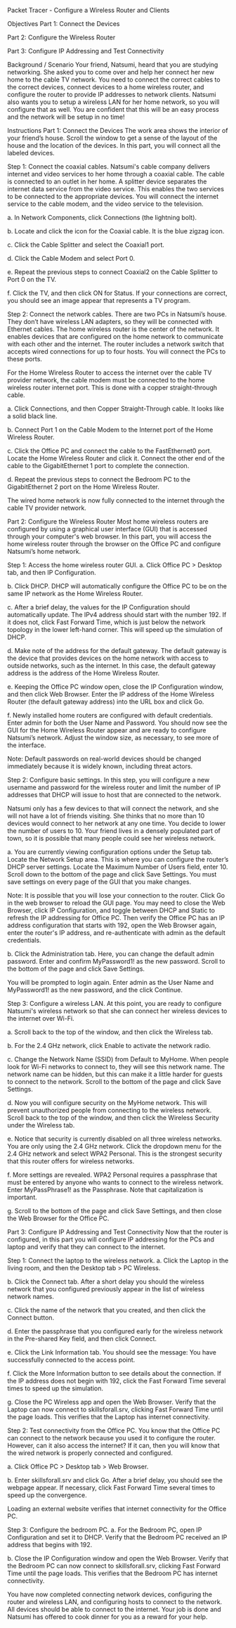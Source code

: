 Packet Tracer - Configure a Wireless Router and Clients

Objectives
Part 1: Connect the Devices

Part 2: Configure the Wireless Router

Part 3: Configure IP Addressing and Test Connectivity

Background / Scenario
Your friend, Natsumi, heard that you are studying networking. She asked you to come over and help her connect her new home to the cable TV network. You need to connect the correct cables to the correct devices, connect devices to a home wireless router, and configure the router to provide IP addresses to network clients. Natsumi also wants you to setup a wireless LAN for her home network, so you will configure that as well. You are confident that this will be an easy process and the network will be setup in no time!

Instructions
Part 1: Connect the Devices
The work area shows the interior of your friend’s house. Scroll the window to get a sense of the layout of the house and the location of the devices. In this part, you will connect all the labeled devices.

Step 1: Connect the coaxial cables.
Natsumi's cable company delivers internet and video services to her home through a coaxial cable. The cable is connected to an outlet in her home. A splitter device separates the internet data service from the video service. This enables the two services to be connected to the appropriate devices. You will connect the internet service to the cable modem, and the video service to the television.

a.     In Network Components, click Connections (the lightning bolt).

b.     Locate and click the icon for the Coaxial cable. It is the blue zigzag icon.

c.     Click the Cable Splitter and select the Coaxial1 port.

d.     Click the Cable Modem and select Port 0.

e.     Repeat the previous steps to connect Coaxial2 on the Cable Splitter to Port 0 on the TV.

f.      Click the TV, and then click ON for Status. If your connections are correct, you should see an image appear that represents a TV program.

Step 2: Connect the network cables.
There are two PCs in Natsumi’s house. They don’t have wireless LAN adapters, so they will be connected with Ethernet cables. The home wireless router is the center of the network. It enables devices that are configured on the home network to communicate with each other and the internet. The router includes a network switch that accepts wired connections for up to four hosts. You will connect the PCs to these ports.

For the Home Wireless Router to access the internet over the cable TV provider network, the cable modem must be connected to the home wireless router internet port. This is done with a copper straight-through cable.

a.     Click Connections, and then Copper Straight-Through cable. It looks like a solid black line.

b.     Connect Port 1 on the Cable Modem to the Internet port of the Home Wireless Router.

c.     Click the Office PC and connect the cable to the FastEthernet0 port. Locate the Home Wireless Router and click it. Connect the other end of the cable to the GigabitEthernet 1 port to complete the connection.

d.     Repeat the previous steps to connect the Bedroom PC to the GigabitEthernet 2 port on the Home Wireless Router.

The wired home network is now fully connected to the internet through the cable TV provider network.

Part 2: Configure the Wireless Router
Most home wireless routers are configured by using a graphical user interface (GUI) that is accessed through your computer's web browser. In this part, you will access the home wireless router through the browser on the Office PC and configure Natsumi’s home network.

Step 1: Access the home wireless router GUI.
a.     Click Office PC > Desktop tab, and then IP Configuration.

b.     Click DHCP. DHCP will automatically configure the Office PC to be on the same IP network as the Home Wireless Router.

c.     After a brief delay, the values for the IP Configuration should automatically update. The IPv4 address should start with the number 192. If it does not, click Fast Forward Time, which is just below the network topology in the lower left-hand corner. This will speed up the simulation of DHCP.

d.     Make note of the address for the default gateway. The default gateway is the device that provides devices on the home network with access to outside networks, such as the internet. In this case, the default gateway address is the address of the Home Wireless Router.

e.     Keeping the Office PC window open, close the IP Configuration window, and then click Web Browser. Enter the IP address of the Home Wireless Router (the default gateway address) into the URL box and click Go.

f.      Newly installed home routers are configured with default credentials. Enter admin for both the User Name and Password. You should now see the GUI for the Home Wireless Router appear and are ready to configure Natsumi’s network. Adjust the window size, as necessary, to see more of the interface.

Note: Default passwords on real-world devices should be changed immediately because it is widely known, including threat actors.

Step 2: Configure basic settings.
In this step, you will configure a new username and password for the wireless router and limit the number of IP addresses that DHCP will issue to host that are connected to the network.

Natsumi only has a few devices to that will connect the network, and she will not have a lot of friends visiting. She thinks that no more than 10 devices would connect to her network at any one time. You decide to lower the number of users to 10. Your friend lives in a densely populated part of town, so it is possible that many people could see her wireless network.

a.     You are currently viewing configuration options under the Setup tab. Locate the Network Setup area. This is where you can configure the router’s DHCP server settings. Locate the Maximum Number of Users field, enter 10. Scroll down to the bottom of the page and click Save Settings. You must save settings on every page of the GUI that you make changes.

Note: It is possible that you will lose your connection to the router. Click Go in the web browser to reload the GUI page. You may need to close the Web Browser, click IP Configuration, and toggle between DHCP and Static to refresh the IP addressing for Office PC. Then verify the Office PC has an IP address configuration that starts with 192, open the Web Browser again, enter the router's IP address, and re-authenticate with admin as the default credentials.

b.     Click the Administration tab. Here, you can change the default admin password. Enter and confirm MyPassword1! as the new password. Scroll to the bottom of the page and click Save Settings.

You will be prompted to login again. Enter admin as the User Name and MyPassword1! as the new password, and the click Continue.

Step 3: Configure a wireless LAN.
At this point, you are ready to configure Natsumi's wireless network so that she can connect her wireless devices to the internet over Wi-Fi.

a.     Scroll back to the top of the window, and then click the Wireless tab.

b.     For the 2.4 GHz network, click Enable to activate the network radio.

c.     Change the Network Name (SSID) from Default to MyHome. When people look for Wi-Fi networks to connect to, they will see this network name. The network name can be hidden, but this can make it a little harder for guests to connect to the network. Scroll to the bottom of the page and click Save Settings.

d.     Now you will configure security on the MyHome network. This will prevent unauthorized people from connecting to the wireless network. Scroll back to the top of the window, and then click the Wireless Security under the Wireless tab.

e.     Notice that security is currently disabled on all three wireless networks. You are only using the 2.4 GHz network. Click the dropdown menu for the 2.4 GHz network and select WPA2 Personal. This is the strongest security that this router offers for wireless networks.

f.      More settings are revealed. WPA2 Personal requires a passphrase that must be entered by anyone who wants to connect to the wireless network. Enter MyPassPhrase1! as the Passphrase. Note that capitalization is important.

g.     Scroll to the bottom of the page and click Save Settings, and then close the Web Browser for the Office PC.

Part 3: Configure IP Addressing and Test Connectivity
Now that the router is configured, in this part you will configure IP addressing for the PCs and laptop and verify that they can connect to the internet.

Step 1: Connect the laptop to the wireless network.
a.     Click the Laptop in the living room, and then the Desktop tab > PC Wireless.

b.     Click the Connect tab. After a short delay you should the wireless network that you configured previously appear in the list of wireless network names.

c.     Click the name of the network that you created, and then click the Connect button.

d.     Enter the passphrase that you configured early for the wireless network in the Pre-shared Key field, and then click Connect.

e.     Click the Link Information tab. You should see the message: You have successfully connected to the access point.

f.      Click the More Information button to see details about the connection. If the IP address does not begin with 192, click the Fast Forward Time several times to speed up the simulation.

g.     Close the PC Wireless app and open the Web Browser. Verify that the Laptop can now connect to skillsforall.srv, clicking Fast Forward Time until the page loads. This verifies that the Laptop has internet connectivity.

Step 2: Test connectivity from the Office PC.
You know that the Office PC can connect to the network because you used it to configure the router. However, can it also access the internet? If it can, then you will know that the wired network is properly connected and configured.

a.     Click Office PC > Desktop tab > Web Browser.

b.     Enter skillsforall.srv and click Go. After a brief delay, you should see the webpage appear. If necessary, click Fast Forward Time several times to speed up the convergence.

Loading an external website verifies that internet connectivity for the Office PC.

Step 3: Configure the bedroom PC.
a.     For the Bedroom PC, open IP Configuration and set it to DHCP. Verify that the Bedroom PC received an IP address that begins with 192.

b.     Close the IP Configuration window and open the Web Browser. Verify that the Bedroom PC can now connect to skillsforall.srv, clicking Fast Forward Time until the page loads. This verifies that the Bedroom PC has internet connectivity.

You have now completed connecting network devices, configuring the router and wireless LAN, and configuring hosts to connect to the network. All devices should be able to connect to the internet. Your job is done and Natsumi has offered to cook dinner for you as a reward for your help.
